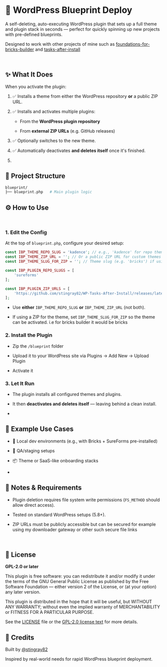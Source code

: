🚀 WordPress Blueprint Deploy
============================

A self-deleting, auto-executing WordPress plugin that sets up a full theme and
plugin stack in seconds — perfect for quickly spinning up new projects with
pre-defined blueprints.

Designed to work with other projects of mine such as
[foundations-for-bricks-builder](https://github.com/stingray82/Foundations-for-Bricks)
and [tasks-after-install](https://github.com/stingray82/WP-Tasks-After-Install)

 

✨ What It Does
--------------

When you activate the plugin:

1.  ✅ Installs a theme from either the WordPress repository **or** a public ZIP
    URL.

2.  ✅ Installs and activates multiple plugins:

    -   From the **WordPress plugin repository**

    -   From **external ZIP URLs** (e.g. GitHub releases)

3.  ✅ Optionally switches to the new theme.

4.  ✅ Automatically deactivates **and deletes itself** once it's finished.

5.   

📂 Project Structure
-------------------

~~~~~~~~~~~~~~~~~~~~~~~~~~~~~~~~~~~~~~~~~~~~~~~~~~~~~~~~~~~~~~~~~~~~~~~~~~~ bash
blueprint/
├── blueprint.php   # Main plugin logic
~~~~~~~~~~~~~~~~~~~~~~~~~~~~~~~~~~~~~~~~~~~~~~~~~~~~~~~~~~~~~~~~~~~~~~~~~~~~~~~~

⚙️ How to Use
------------

 

### 1. Edit the Config

At the top of `blueprint.php`, configure your desired setup:

~~~~~~~~~~~~~~~~~~~~~~~~~~~~~~~~~~~~~~~~~~~~~~~~~~~~~~~~~~~~~~~~~~~~~~~~~~~~ php
const IBP_THEME_REPO_SLUG = 'kadence'; // e.g., 'kadence' for repo theme
const IBP_THEME_ZIP_URL = ''; // Or a public ZIP URL for custom themes
const IBP_THEME_SLUG_FOR_ZIP = ''; // Theme slug (e.g. 'bricks') if using ZIP

const IBP_PLUGIN_REPO_SLUGS = [
    'sureforms'
];

const IBP_PLUGIN_ZIP_URLS = [
    'https://github.com/stingray82/WP-Tasks-After-Install/releases/latest/download/WP-Tasks-After-Install.zip',
];
~~~~~~~~~~~~~~~~~~~~~~~~~~~~~~~~~~~~~~~~~~~~~~~~~~~~~~~~~~~~~~~~~~~~~~~~~~~~~~~~

-   Use **either** `IBP_THEME_REPO_SLUG` **or** `IBP_THEME_ZIP_URL` (not both).

-   If using a ZIP for the theme, set `IBP_THEME_SLUG_FOR_ZIP` so the theme can
    be activated. i.e for bricks builder it would be bricks

### 2. Install the Plugin

-   Zip the `/blueprint` folder

-   Upload it to your WordPress site via Plugins → Add New → Upload Plugin

-   Activate it

### 3. Let It Run

-   The plugin installs all configured themes and plugins.

-   It then **deactivates and deletes itself** — leaving behind a clean install.

-    

🧱 Example Use Cases
-------------------

-   🔨 Local dev environments (e.g., with Bricks + SureForms pre-installed)

-   🧪 QA/staging setups

-   📦 Theme or SaaS-like onboarding stacks

-    

🔐 Notes & Requirements
----------------------

-   Plugin deletion requires file system write permissions (`FS_METHOD` should
    allow direct access).

-   Tested on standard WordPress setups (5.8+).

-   ZIP URLs must be publicly accessible but can be secured for example using my
    downloader gateway or other such secure file links

 

📄 License
---------

**GPL-2.0 or later**

This plugin is free software: you can redistribute it and/or modify it under the
terms of the GNU General Public License as published by the Free Software
Foundation — either version 2 of the License, or (at your option) any later
version.

This plugin is distributed in the hope that it will be useful, but WITHOUT ANY
WARRANTY; without even the implied warranty of MERCHANTABILITY or FITNESS FOR A
PARTICULAR PURPOSE.

See the [LICENSE](https://www.gnu.org/licenses/old-licenses/gpl-2.0.html) file
or the [GPL-2.0 license
text](https://www.gnu.org/licenses/old-licenses/gpl-2.0.txt) for more details.

🙌 Credits
---------

Built by [@stingray82](https://github.com/stingray82)

Inspired by real-world needs for rapid WordPress blueprint deployment.

